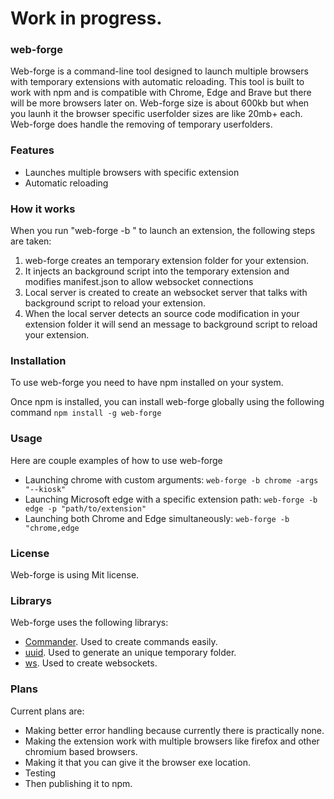 # Work in progress.

### web-forge

Web-forge is a command-line tool designed to launch multiple browsers with temporary extensions with automatic reloading. This tool is built to work with npm and is compatible with Chrome, Edge and Brave but there will be more browsers later on. Web-forge size is about 600kb but when you launh it the browser specific userfolder sizes are like 20mb+ each. Web-forge does handle the removing of temporary userfolders.

### Features
- Launches multiple browsers with specific extension
- Automatic reloading

### How it works
When you run "web-forge -b <browser>" to launch an extension, the following steps are taken:

1. web-forge creates an temporary extension folder for your extension.
2. It injects an background script into the temporary extension and modifies manifest.json to allow websocket connections
3. Local server is created to create an websocket server that talks with background script to reload your extension.
4. When the local server detects an source code modification in your extension folder it will send an message to background script to reload your extension.

### Installation
To use web-forge you need to have npm installed on your system.

Once npm is installed, you can install web-forge globally using the following command
```npm install -g web-forge```

### Usage
Here are couple examples of how to use web-forge

- Launching chrome with custom arguments:
  ```web-forge -b chrome -args "--kiosk"```
- Launching Microsoft edge with a specific extension path:
  ```web-forge -b edge -p "path/to/extension"```
- Launching both Chrome and Edge simultaneously:
  ```web-forge -b "chrome,edge```

### License
Web-forge is using Mit license.

### Librarys
Web-forge uses the following librarys:
- [Commander](https://www.npmjs.com/package/commander). Used to create commands easily.
- [uuid](https://www.npmjs.com/package/uuid). Used to generate an unique temporary folder.
- [ws](https://www.npmjs.com/package/ws). Used to create websockets.

### Plans
Current plans are:
  - Making better error handling because currently there is practically none.
  - Making the extension work with multiple browsers like firefox and other chromium based browsers. 
  - Making it that you can give it the browser exe location.
  - Testing
  - Then publishing it to npm.
